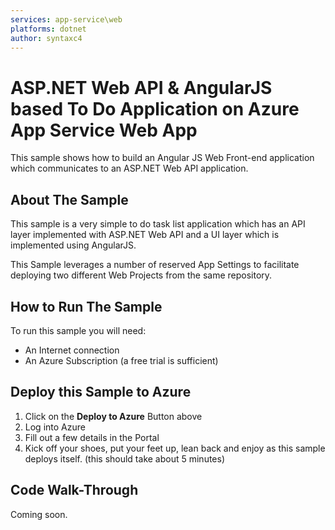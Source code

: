 ```yaml
---
services: app-service\web
platforms: dotnet
author: syntaxc4
---
```


# ASP.NET Web API & AngularJS based To Do Application on Azure App Service Web App

This sample shows how to build an Angular JS Web Front-end application which communicates to an ASP.NET Web API application.

## About The Sample

This sample is a very simple to do task list application which has an API layer implemented with ASP.NET Web API and a UI layer which is implemented using AngularJS.

This Sample leverages a number of reserved App Settings to facilitate deploying two different Web Projects from the same repository. 

## How to Run The Sample

To run this sample you will need:

* An Internet connection
* An Azure Subscription (a free trial is sufficient)

## Deploy this Sample to Azure

1. Click on the **Deploy to Azure** Button above
1. Log into Azure
1. Fill out a few details in the Portal
1. Kick off your shoes, put your feet up, lean back and enjoy as this sample deploys itself. (this should take about 5 minutes)

## Code Walk-Through

Coming soon.
